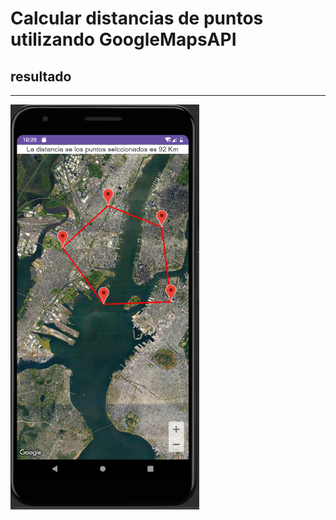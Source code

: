 # Calcular distancias de puntos utilizando GoogleMapsAPI

## resultado
***

![Pantalla de inicio](mapa.png)


